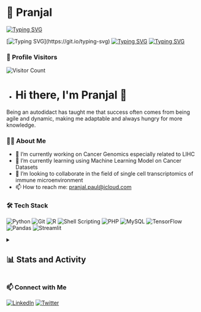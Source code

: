 # 🚀 Pranjal

<a href="https://git.io/typing-svg"><img src="https://readme-typing-svg.demolab.com?font=Fira+Code&duration=2000&pause=1000&color=00E0E5&random=false&width=435&lines=%F0%9F%92%A1+Innovate.;%E2%9C%A8+Inspire.;%F0%9F%94%A5+Ignite." alt="Typing SVG" /></a>

 [![Typing SVG](https://readme-typing-svg.demolab.com?font=Fira+Code&duration=2000&pause=1000&color=00E0E5&random=false&width=435&lines=🧬+Decode+Protein+Structures.;🧠+Learn+Biological+Patterns.;📊+Model+Genomic+Insights.)](https://git.io/typing-svg)
[![Typing SVG](https://readme-typing-svg.demolab.com?font=Fira+Code&duration=2000&pause=1000&color=00E0E5&background=000000&center=true&vCenter=true&width=435&lines=🔬+Quality+Control+(FastQC%2C+MultiQC);✂️+Trimming+(Trimmomatic%2C+fastp);🧬+Alignment+(STAR%2C+HISAT2);📊+Quantification+(featureCounts%2C+HTSeq);📈+Normalization+(DESeq2%2C+edgeR);🧠+Differential+Expression+Analysis;🧪+Functional+Enrichment+(GO%2C+KEGG);📊+Visualization+(ggplot2%2C+heatmaps))](https://git.io/typing-svg)
[![Typing SVG](https://readme-typing-svg.demolab.com?font=Fira+Code&duration=2500&pause=1000&color=00E0E5&background=000000&center=true&vCenter=true&width=600&lines=🧪+Sample+Prep+%E2%86%92+🧬+Library+Prep+%E2%86%92+📦+Pooling+%E2%86%92+🚀+NextSeq+Run;📂+BCL+Conversion+(bcl2fastq)+%E2%86%92+📁+FASTQ+Files;🔍+QC+(FastQC%2C+MultiQC)+%E2%86%92+✂️+Trimming+(fastp%2C+Trimmomatic);🧭+Alignment+(STAR%2C+HISAT2)+%E2%86%92+📊+Quantification+(featureCounts%2C+Salmon);📈+Normalization+(DESeq2%2C+edgeR)+%E2%86%92+🧠+Differential+Expression;🧬+Functional+Enrichment+(GO%2C+KEGG)+%E2%86%92+🎨+Visualization+(ggplot2%2C+heatmaps))](https://git.io/typing-svg)




### 👀 Profile Visitors
![Visitor Count](https://komarev.com/ghpvc/?username=elexipaul&style=for-the-badge)
- # Hi there, I'm Pranjal  👋
Being an autodidact has taught me that success often comes from being agile and dynamic, making me adaptable and always hungry for more knowledge.
### 👨‍💻 About Me
- 🔭 I’m currently working on Cancer Genomics especially related to LIHC 
- 🌱 I’m currently learning using Machine Learning Model on Cancer Datasets
- 👯 I’m looking to collaborate in the field of single cell transcriptomics of immune microenvironment 
- 📫 How to reach me: pranjal.paul@icloud.com

### 🛠️ Tech Stack
![Python](https://img.shields.io/badge/-Python-3776AB?logo=python&logoColor=white&style=for-the-badge)
![Git](https://img.shields.io/badge/-Git-F05032?logo=git&logoColor=white&style=for-the-badge)
![R](https://img.shields.io/badge/-R-276DC3?logo=r&logoColor=white&style=for-the-badge)
![Shell Scripting](https://img.shields.io/badge/-Shell_Scripting-4EAA25?logo=gnu-bash&logoColor=white&style=for-the-badge)
![PHP](https://img.shields.io/badge/-PHP-777BB4?logo=php&logoColor=white&style=for-the-badge)
![MySQL](https://img.shields.io/badge/-MySQL-4479A1?logo=mysql&logoColor=white&style=for-the-badge)
![TensorFlow](https://img.shields.io/badge/-TensorFlow-FF6F00?logo=tensorflow&logoColor=white&style=for-the-badge)
![Pandas](https://img.shields.io/badge/-Pandas-150458?logo=pandas&logoColor=white&style=for-the-badge)
![Streamlit](https://img.shields.io/badge/-Streamlit-FF4B4B?logo=streamlit&logoColor=white&style=for-the-badge)


<details>
 <summary><h2>📊 Stats and Activity</h2></summary>

  <h3>🔥 Streak Stats</h3>

  <!-- GitHub Readme Streak Stats - https://github.com/elexipaul/github-readme-streak-stats -->
  <p>
    <a href="https://github.com/DenverCoder1/github-readme-streak-stats">
      <!-- Use https://streak-stats.demolab.com or self-host with your own Vercel app - visit https://git.io/streak-stats for instructions -->
      <img title="🔥 Get streak stats for your profile at git.io/streak-stats" alt="elexipaul's streak" src="https://github-readme-streak-stats-eight.vercel.app/?user=elexipaul&theme=monokai-metallian&hide_border=true&short_numbers=true"/>
    </a>
    <p>🔥 Get streak stats for your profile at <a href="https://git.io/streak-stats">git.io/streak-stats</a></p>
  </p>

  <h3>💻 GitHub Profile Stats</h3>

  <!-- https://github.com/anuraghazra/github-readme-stats -->

  <a href="https://github.com/anuraghazra/github-readme-stats"><img alt="elexipaul's Github Stats" src="https://denvercoder1-github-readme-stats.vercel.app/api/?username=elexipaul&show_icons=true&include_all_commits=true&count_private=true&theme=react&hide_border=true&bg_color=1F222E&title_color=F85D7F&icon_color=F8D866" height="192px"/></a>
  <a href="https://github.com/anuraghazra/github-readme-stats"><img alt="elexipaul's Top Languages" src="https://denvercoder1-github-readme-stats.vercel.app/api/top-langs/?username=elexipaul&langs_count=8&layout=compact&theme=react&hide_border=true&bg_color=1F222E&title_color=F85D7F&icon_color=F8D866&hide=Jupyter%20Notebook,Roff" height="192px"/></a>
  <br/>

</details>



### 📫 Connect with Me
[![LinkedIn](https://img.shields.io/badge/LinkedIn-0077B5?logo=linkedin&logoColor=white&style=for-the-badge)](https://linkedin.com/in/pranjal-dbt)
[![Twitter](https://img.shields.io/badge/Twitter-1DA1F2?logo=twitter&logoColor=white&style=for-the-badge)](https://twitter.com/Elexi_paul)


<!---
elexipaul/elexipaul is a ✨ special ✨ repository because its `README.md` (this file) appears on your GitHub profile.
You can click the Preview link to take a look at your changes.
--->
